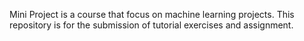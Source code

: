 Mini Project is a course that focus on machine learning projects. This repository is for the submission of tutorial exercises and assignment. 
